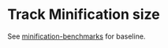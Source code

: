 # Track Minification size

See
[minification-benchmarks](https://github.com/privatenumber/minification-benchmarks)
for baseline.

